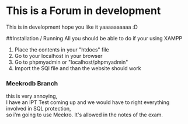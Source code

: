 # This is a Forum in development
This is in development hope you like it yaaaaaaaaaa :D

##Installation / Running
All you should be able to do if your using XAMPP
1. Place the contents in your "htdocs" file
2. Go to your localhost in your browser
3. Go to phpmyadmin or "localhost/phpmyadmin"
4. Import the SQl file and than the website should work

### Meekrodb Branch
this is very annoying, <br> I have an IPT Test coming
up and we would have to right everything involved in
SQL protection, <br> so i'm going to use Meekro. It's
allowed in the notes of the exam.
